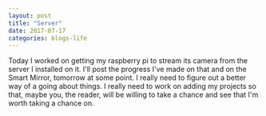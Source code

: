 ```yaml
---
layout: post
title: "Server"
date: 2017-07-17
categories: blogs-life
---
```


Today I worked on getting my raspberry pi to stream its camera from the server I installed on it. I'll post the progress I've made on that and on the Smart Mirror, tomorrow at some point. 
I really need to figure out a better way of a going about things.  I really need to work on adding my projects so that, maybe you, the reader, will be willing to take a chance and see that I'm worth taking a chance on.